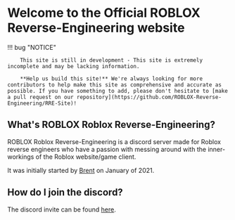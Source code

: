 # Welcome to the Official ROBLOX Reverse-Engineering website

!!! bug "NOTICE"

        This site is still in development - This site is extremely incomplete and may be lacking information.

        **Help us build this site!** We're always looking for more contributors to help make this site as comprehensive and accurate as possible. If you have something to add, please don't hesitate to [make a pull request on our repository](https://github.com/ROBLOX-Reverse-Engineering/RRE-Site)!


## What's ROBLOX Roblox Reverse-Engineering?
ROBLOX Roblox Reverse-Engineering is a discord server made for Roblox reverse engineers who have a passion with messing around with the inner-workings of the Roblox website/game client.

It was initially started by [Brent](/Honorable%20Users/Brent/) on January of 2021.

## How do I join the discord?

The discord invite can be found [here](/discord).